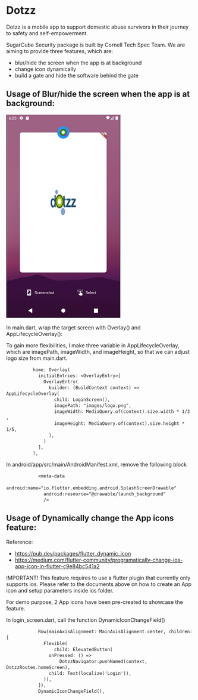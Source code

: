 # Dotzz

Dotzz is a mobile app to support domestic abuse survivors in their journey to safety and self-empowerment.

SugarCube Security package is built by Cornell Tech Spec Team. We are aiming to provide three features, which are: 

- blur/hide the screen when the app is at background
- change icon dynamically
- build a gate and hide the software behind the gate




## Usage of Blur/hide the screen when the app is at background:

![Dotzz_Blur_Sample](./images/hide_sample.png)

In main.dart, wrap the target screen with Overlay() and AppLifecycleOverlay():

To gain more flexibilities, I make three variable in AppLifecycleOverlay, which are imagePath, imageWidth, and imageHeight, so that we can adjust logo size from main.dart. 

```
          home: Overlay(
            initialEntries: <OverlayEntry>[
              OverlayEntry(
                builder: (BuildContext context) => AppLifecycleOverlay(
                  child: LoginScreen(),
                  imagePath: "images/logo.png",
                  imageWidth: MediaQuery.of(context).size.width * 1/3 ,
                  imageHeight: MediaQuery.of(context).size.height * 1/5,
                ),
              )
            ],
          ),
```

In android/app/src/main/AndroidManifest.xml, remove the following block
```
            <meta-data
              android:name="io.flutter.embedding.android.SplashScreenDrawable"
              android:resource="@drawable/launch_background"
              />

```


## Usage of Dynamically change the App icons feature:

Reference: 
- https://pub.dev/packages/flutter_dynamic_icon
- https://medium.com/flutter-community/programatically-change-ios-app-icon-in-flutter-c9e84bc541a2

IMPORTANT! This feature requires to use a flutter plugin that currently only supports ios.
Please refer to the documents above on how to create an App icon and setup parameters inside ios folder.

For demo purpose, 2 App icons have been pre-created to showcase the feature.

In login_screen.dart, call the function DynamicIconChangeField()

```
            Row(mainAxisAlignment: MainAxisAlignment.center, children: [
              Flexible(
                  child: ElevatedButton(
                onPressed: () =>
                    DotzzNavigator.pushNamed(context, DotzzRoutes.homeScreen),
                child: Text(localize('Login')),
              )),
            ]),
            DynamicIconChangeField(),

```


